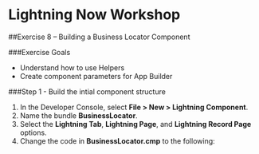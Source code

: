 # Lightning Now Workshop

##Exercise 8 – Building a Business Locator Component

###Exercise Goals

* Understand how to use Helpers
* Create component parameters for App Builder

###Step 1 - Build the intial component structure

1. In the Developer Console, select **File > New > Lightning Component**.
2. Name the bundle **BusinessLocator**.
3. Select the **Lightning Tab**, **Lightning Page**, and **Lightning Record Page** options.
4. Change the code in **BusinessLocator.cmp** to the following: